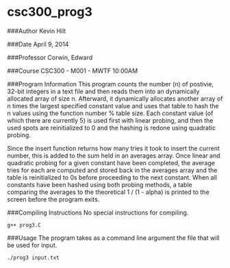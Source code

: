# csc300_prog3

###Author
Kevin Hilt
 
###Date
April 9, 2014
 
###Professor 
 Corwin, Edward
 
###Course
 CSC300 - M001 -  MWTF 10:00AM
 
###Program Information 
 This program counts the number (n) of postivie, 32-bit integers 
 in a text file and then reads them into an dynamically allocated array of
 size n. Afterward, it dynamically allocates another array of n times the
 largest specified constant value and uses that table to hash the n values
 using the function number % table size. Each constant value (of which there
 are currently 5) is used first with linear probing, and then the used spots
 are reinitialized to 0 and the hashing is redone using quadratic probing.
 
 Since the insert function returns how many tries it took to insert the 
 current number, this is added to the sum held in an averages array. Once
 linear and quadratic probing for a given constant have been completed, the
 average tries for each are computed and stored back in the averages array
 and the table is reinitialized to 0s before proceeding to the next
 constant. When all constants have been hashed using both probing methods,
 a table comparing the averages to the theoretical 1 / (1 - alpha) is printed
 to the screen before the program exits.
 
###Compiling Instructions
No special instructions for compiling.
 
~~~
g++ prog3.C
~~~   

###Usage
The program takes as a command line argument the file that will be used for input.
~~~
./prog3 input.txt
~~~

